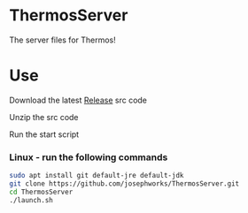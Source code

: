 # ThermosServer

The server files for Thermos!

# Use

Download the latest [Release]() src code

Unzip the src code

Run the start script

### Linux - run the following commands

```sh
sudo apt install git default-jre default-jdk
git clone https://github.com/josephworks/ThermosServer.git
cd ThermosServer
./launch.sh
```
